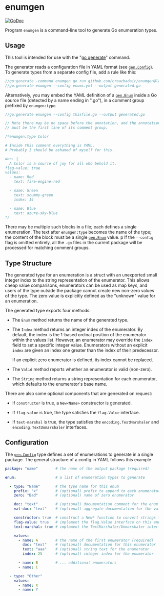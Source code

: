 # enumgen

[![GoDoc](https://img.shields.io/static/v1?label=godoc&message=reference&color=white)](https://pkg.go.dev/github.com/creachadair/enumgen)

Program `enumgen` is a command-line tool to generate Go enumeration types.

## Usage

This tool is intended for use with the "[go generate][gogen]" command.

The generator reads a configuration file in YAML format (see [`gen.Config`][gc]).
To generate types from a separate config file, add a rule like this:

```go
//go:generate -command enumgen go run github.com/creachadair/enumgen@latest
//go:generate enumgen --config enums.yml --output generated.go
```

Alternatively, you may embed the YAML definition of a [`gen.Enum`][ge] inside a
Go source file (detected by a name ending in ".go"), in a comment group
prefixed by `enumgen:type`:

```go
//go:generate enumgen --config thisfile.go --output generated.go

// Note there may be no space before the annotation, and the annotation
// must be the first line of its comment group.

/*enumgen:type Color

# Inside this comment everything is YAML.
# Probably I should be ashamed of myself for this.

doc: |
  A Color is a source of joy for all who behold it.
flag-value: true
values:
  - name: Red
    text: fire-engine-red

  - name: Green
    text: scummy-green
    index: 14

  - name: Blue
    text: azure-sky-blue
*/
```

There may be multiple such blocks in a file; each defines a single enumeration.
The text after `enumgen:type` becomes the name of the type; the content of the
block must be a single [`gen.Enum`][ge] value.
p
If the `--config` flag is omitted entirely, all the `.go` files in the current
package will be processed for matching comment groups.

## Type Structure

The generated type for an enumeration is a struct with an unexported small
integer index to the string representation of the enumerator. This allows cheap
value comparisons, enumerators can be used as map keys, and users of the type
outside the package cannot create new non-zero values of the type. The zero
value is explicitly defined as the "unknown" value for an enumeration.

The generated type exports four methods:

- The `Enum` method returns the name of the generated type.

- The `Index` method returns an integer index of the enumerator. By default,
  the index is the 1-based ordinal position of the enumerator within the values
  list. However, an enumerator may override the `index` field to set a specific
  integer value. Enumerators without an explicit `index` are given an index one
  greater than the index of their predecessor.

  If an explicit zero enumerator is defined, its index cannot be replaced.

- The `Valid` method reports whether an enumerator is valid (non-zero).

- The `String` method returns a string representation for each enumerator,
  which defaults to the enumerator's base name.

There are also some optional components that are generated on request:

- If `constructor` is true, a `New<Name>` constructor is generated.

- If `flag-value` is true, the type satisfies the `flag.Value` interface.

- If `text-marshal` is true, the type satisfies the `encoding.TextMarshaler`
  and `encoding.TextUnmarshaler` interfaces.

## Configuration

The [`gen.Config`][gc] type defines a set of enumerations to generate in a
single package. The general structure of a config in YAML follows this example

```yaml
package: "name"        # the name of the output package (required)

enum:                  # a list of enumeration types to generate

  - type: "Name"       # the type name for this enum
    prefix: "x"        # (optional) prefix to append to each enumerator name
    zero: "Bad"        # (optional) name of zero enumerator

    doc: "text"        # (optional) documentation comment for the enum type
    val-doc: "text"    # (optional) aggregate documentation for the values

    constructor: true  # construct a New* function to convert strings to enumerators
    flag-value: true   # implement the flag.Value interface on this enum
    text-marshal: true # implement the TextMarshaler/Unmarshaler interfaces on this enum

    values:
      - name: A        # the name of the first enumerator (required)
        doc: "text"    # (optional) documentation for this enumerator
        text: "aaa"    # (optional) string text for the enumerator
        index: 25      # (optional) integer index for the enumerator

      - name: B        # ... additional enumerators
      - name: C

  - type: "Other"
    values:
      - name: X
      - name: Y
```

[gogen]: https://go.dev/blog/generate
[gc]: https://godoc.org/github.com/creachadair/enumgen/gen#Config
[ge]: https://godoc.org/github.com/creachadair/enumgen/gen#Enum
